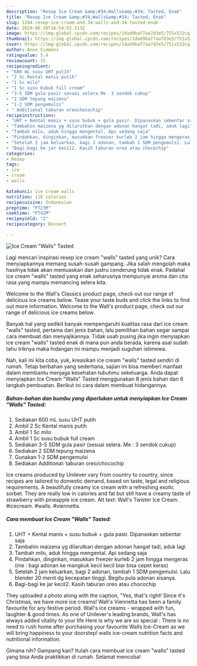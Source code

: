 ```yaml
---
description: "Resep Ice Cream &amp;#34;Walls&amp;#34; Tasted, Enak"
title: "Resep Ice Cream &amp;#34;Walls&amp;#34; Tasted, Enak"
slug: 1244-resep-ice-cream-and-34-walls-and-34-tasted-enak
date: 2020-06-30T16:54:52.513Z
image: https://img-global.cpcdn.com/recipes/1dad9baf7aa7d3e5/751x532cq70/ice-cream-walls-tasted-foto-resep-utama.jpg
thumbnail: https://img-global.cpcdn.com/recipes/1dad9baf7aa7d3e5/751x532cq70/ice-cream-walls-tasted-foto-resep-utama.jpg
cover: https://img-global.cpcdn.com/recipes/1dad9baf7aa7d3e5/751x532cq70/ice-cream-walls-tasted-foto-resep-utama.jpg
author: Anne Simmons
ratingvalue: 3.4
reviewcount: 15
recipeingredient:
- "600 mL susu UHT putih"
- "2 Sc Kental manis putih"
- "1 Sc milo"
- "1 Sc susu bubuk full cream"
- "3-5 SDM gula pasir sesuai selera Me  3 sendok cukup"
- "2 SDM tepung maizena"
- "1-2 SDM pengemulsi"
- " Additional taburan oreochocochip"
recipeinstructions:
- "UHT + Kental manis + susu bubuk + gula pasir. Dipanaskan sebentar saja"
- "Tambahin maizena yg dilarutkan dengan adonan hangat tadi, aduk lagi"
- "Tambah milo, aduk hingga mengental. Api sedang saja"
- "Pindahkan, dinginkan, masukkan freezer kurleb 2 jam hingga mengeras (me : bagi adonan ke mangkuk kecil kecil biar bisa cepet keras)"
- "Setelah 2 jam keluarkan, bagi 2 adonan, tambah 1 SDM pengemulsi. Lalu blender 20 menit dg kecepatan tinggi. Begitu pula adonan sisanya."
- "Bagi-bagi ke jar kecil2. Kasih taburan oreo atau chocochip"
categories:
- Resep
tags:
- ice
- cream
- walls

katakunci: ice cream walls 
nutrition: 116 calories
recipecuisine: Indonesian
preptime: "PT23M"
cooktime: "PT42M"
recipeyield: "2"
recipecategory: Dessert

---
```



![Ice Cream &#34;Walls&#34; Tasted](https://img-global.cpcdn.com/recipes/1dad9baf7aa7d3e5/751x532cq70/ice-cream-walls-tasted-foto-resep-utama.jpg)

Lagi mencari inspirasi resep ice cream &#34;walls&#34; tasted yang unik? Cara menyiapkannya memang susah-susah gampang. Jika salah mengolah maka hasilnya tidak akan memuaskan dan justru cenderung tidak enak. Padahal ice cream &#34;walls&#34; tasted yang enak seharusnya mempunyai aroma dan cita rasa yang mampu memancing selera kita.

Welcome to the Wall&#39;s Classics product page, check out our range of delicious ice creams below. Tease your taste buds and click the links to find out more information. Welcome to the Wall&#39;s product page, check out our range of delicious ice creams below.

Banyak hal yang sedikit banyak mempengaruhi kualitas rasa dari ice cream &#34;walls&#34; tasted, pertama dari jenis bahan, lalu pemilihan bahan segar sampai cara membuat dan menyajikannya. Tidak usah pusing jika ingin menyiapkan ice cream &#34;walls&#34; tasted enak di mana pun anda berada, karena asal sudah tahu triknya maka hidangan ini mampu menjadi suguhan istimewa.


Nah, kali ini kita coba, yuk, kreasikan ice cream &#34;walls&#34; tasted sendiri di rumah. Tetap berbahan yang sederhana, sajian ini bisa memberi manfaat dalam membantu menjaga kesehatan tubuhmu sekeluarga. Anda dapat menyiapkan Ice Cream &#34;Walls&#34; Tasted menggunakan 8 jenis bahan dan 6 langkah pembuatan. Berikut ini cara dalam membuat hidangannya.

<!--inarticleads1-->

##### Bahan-bahan dan bumbu yang diperlukan untuk menyiapkan Ice Cream &#34;Walls&#34; Tasted:

1. Sediakan 600 mL susu UHT putih
1. Ambil 2 Sc Kental manis putih
1. Ambil 1 Sc milo
1. Ambil 1 Sc susu bubuk full cream
1. Sediakan 3-5 SDM gula pasir (sesuai selera. Me : 3 sendok cukup)
1. Sediakan 2 SDM tepung maizena
1. Gunakan 1-2 SDM pengemulsi
1. Sediakan  Additional: taburan oreo/chocochip


Ice creams produced by Unilever vary from country to country, since recipes are tailored to domestic demand, based on taste, legal and religious requirements. A beautifully creamy ice cream with a refreshing exotic sorbet. They are really low in calories and fat but still have a creamy taste of strawberry with pineapple ice cream. Alt text: Wall&#39;s Twister Ice Cream. #icecream. #walls. #viennetta. 

<!--inarticleads2-->

##### Cara membuat Ice Cream &#34;Walls&#34; Tasted:

1. UHT + Kental manis + susu bubuk + gula pasir. Dipanaskan sebentar saja
1. Tambahin maizena yg dilarutkan dengan adonan hangat tadi, aduk lagi
1. Tambah milo, aduk hingga mengental. Api sedang saja
1. Pindahkan, dinginkan, masukkan freezer kurleb 2 jam hingga mengeras (me : bagi adonan ke mangkuk kecil kecil biar bisa cepet keras)
1. Setelah 2 jam keluarkan, bagi 2 adonan, tambah 1 SDM pengemulsi. Lalu blender 20 menit dg kecepatan tinggi. Begitu pula adonan sisanya.
1. Bagi-bagi ke jar kecil2. Kasih taburan oreo atau chocochip


They uploaded a photo along with the caption, &#34;Yes, that&#39;s right! Since it&#39;s Christmas, we have more ice creams! Wall&#39;s Viennetta has been a family favourite for any festive period. Wall&#39;s ice creams - wrapped with fun, laughter &amp; good times. As one of Unilever&#39;s leading brands, Wall&#39;s has always added vitality to your life Here is why we are so special : There is no need to rush home after purchasing your favourite Walls Ice-Cream as we will bring happiness to your doorstep! walls ice-cream nutrition facts and nutritional information. 

Gimana nih? Gampang kan? Itulah cara membuat ice cream &#34;walls&#34; tasted yang bisa Anda praktikkan di rumah. Selamat mencoba!
